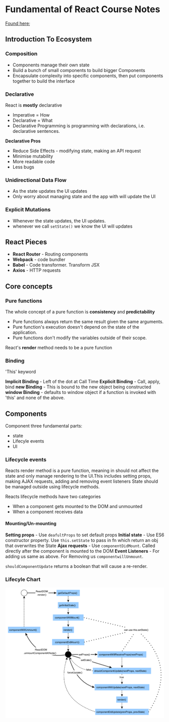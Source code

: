 # Fundamental of React Course Notes
[Found here](https://learn.tylermcginnis.com/);

## Introduction To Ecosystem

### Composition

  * Components manage their own state
  * Build a bunch of small components to build bigger Components
  * Encapsulate complexity into specific components, then put components together to build the interface

### Declarative

React is **mostly** declarative

  * Imperative = How
  * Declarative = What
  * Declarative Programming is programming with declarations, i.e. declarative sentences.

**Declarative Pros**

  * Reduce Side Effects - modifying state, making an API request
  * Minimise mutability
  * More readable code
  * Less bugs

### Unidirectional Data Flow

  * As the state updates the UI updates
  * Only worry about managing state and the app with will update the UI

### Explicit Mutations

  * Whenever the state updates, the UI updates.
  * whenever we call `setState()` we know the UI will updates


## React Pieces

  * **React Router** - Routing components
  * **Webpack** - code bundler
  * **Babel** - Code transformer. Transform JSX
  * **Axios** - HTTP requests

## Core concepts

### Pure functions

The whole concept of a pure function is **consistency** and **predictability**

* Pure functions always return the same result given the same arguments.
* Pure function's execution doesn't depend on the state of the application.
* Pure functions don't modify the variables outside of their scope.

React's **render** method needs to be a pure function


### Binding

'This' keyword

**Implicit Binding** - Left of the dot at Call Time
**Explicit Binding** - Call, apply, bind
**new Binding** - This is bound to the new object being constructed
**window Binding** -  defaults to window object if a function is invoked with 'this' and none of the above.

## Components

Component three fundamental parts:

* state
* Lifecyle events
* UI

### Lifecycle events

Reacts render method is a pure function, meaning in should not affect the state and only manage rendering to the UI.This includes setting props, making AJAX requests, adding and removing event listeners State should be managed outside using lifecycle methods.

Reacts lifecycle methods have two categories

* When a component gets mounted to the DOM and unmounted
* When a component receives data

#### Mounting/Un-mounting

**Setting props** - Use `deafultProps` to set default props
**Initial state** - Use ES6 constructor property. Use `this.setState` to pass in fn which return an obj that overwrites the State
**Ajax requests** - Use `componentDidMount`. Called directly after the component is mounted to the DOM
**Event Listeners** - For adding us same as above. For Removing us `componentwillUnmount`.

`shouldComponentUpdate` returns a boolean that will cause a re-render.

### Lifecyle Chart

![lifecycle](https://github.com/rossdowthwaite/tylermcginnis-courses/blob/master/react-fundamentals/react-lifecycle.png?raw=true)
